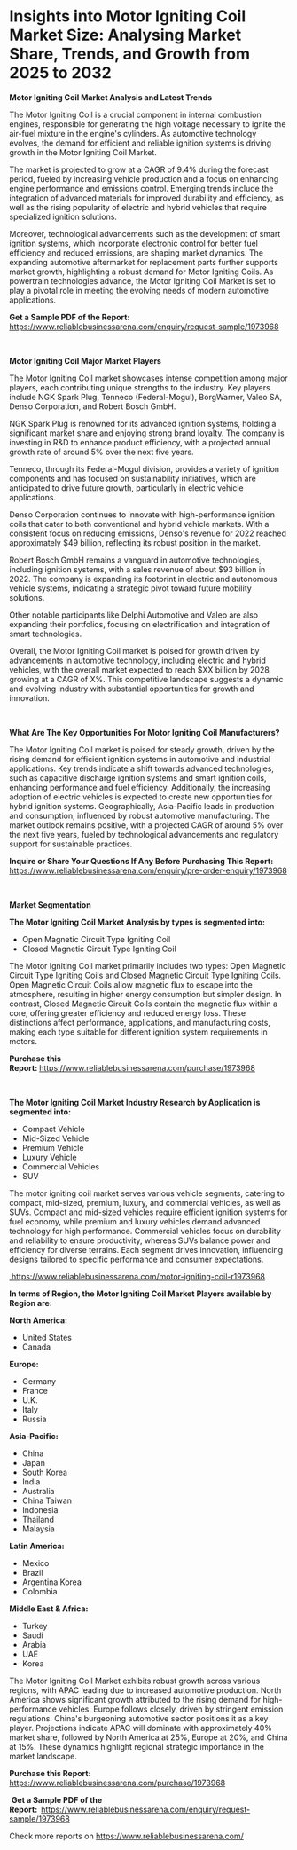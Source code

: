 <p><h1>Insights into Motor Igniting Coil Market Size: Analysing Market Share, Trends, and Growth from 2025 to 2032</h1></p><p><strong>Motor Igniting Coil Market Analysis and Latest Trends</strong></p>
<p><p>The Motor Igniting Coil is a crucial component in internal combustion engines, responsible for generating the high voltage necessary to ignite the air-fuel mixture in the engine's cylinders. As automotive technology evolves, the demand for efficient and reliable ignition systems is driving growth in the Motor Igniting Coil Market. </p><p>The market is projected to grow at a CAGR of 9.4% during the forecast period, fueled by increasing vehicle production and a focus on enhancing engine performance and emissions control. Emerging trends include the integration of advanced materials for improved durability and efficiency, as well as the rising popularity of electric and hybrid vehicles that require specialized ignition solutions.</p><p>Moreover, technological advancements such as the development of smart ignition systems, which incorporate electronic control for better fuel efficiency and reduced emissions, are shaping market dynamics. The expanding automotive aftermarket for replacement parts further supports market growth, highlighting a robust demand for Motor Igniting Coils. As powertrain technologies advance, the Motor Igniting Coil Market is set to play a pivotal role in meeting the evolving needs of modern automotive applications.</p></p>
<p><strong>Get a Sample PDF of the Report:&nbsp;</strong> <a href="https://www.reliablebusinessarena.com/enquiry/request-sample/1973968?utm_campaign=3017&utm_medium=2&utm_source=Github&utm_content=ia&utm_term=31032025&utm_id=motor-igniting-coil">https://www.reliablebusinessarena.com/enquiry/request-sample/1973968</a></p>
<p>&nbsp;</p>
<p><strong>Motor Igniting Coil Major Market Players</strong></p>
<p><p>The Motor Igniting Coil market showcases intense competition among major players, each contributing unique strengths to the industry. Key players include NGK Spark Plug, Tenneco (Federal-Mogul), BorgWarner, Valeo SA, Denso Corporation, and Robert Bosch GmbH. </p><p>NGK Spark Plug is renowned for its advanced ignition systems, holding a significant market share and enjoying strong brand loyalty. The company is investing in R&D to enhance product efficiency, with a projected annual growth rate of around 5% over the next five years.</p><p>Tenneco, through its Federal-Mogul division, provides a variety of ignition components and has focused on sustainability initiatives, which are anticipated to drive future growth, particularly in electric vehicle applications. </p><p>Denso Corporation continues to innovate with high-performance ignition coils that cater to both conventional and hybrid vehicle markets. With a consistent focus on reducing emissions, Denso's revenue for 2022 reached approximately $49 billion, reflecting its robust position in the market.</p><p>Robert Bosch GmbH remains a vanguard in automotive technologies, including ignition systems, with a sales revenue of about $93 billion in 2022. The company is expanding its footprint in electric and autonomous vehicle systems, indicating a strategic pivot toward future mobility solutions.</p><p>Other notable participants like Delphi Automotive and Valeo are also expanding their portfolios, focusing on electrification and integration of smart technologies. </p><p>Overall, the Motor Igniting Coil market is poised for growth driven by advancements in automotive technology, including electric and hybrid vehicles, with the overall market expected to reach $XX billion by 2028, growing at a CAGR of X%. This competitive landscape suggests a dynamic and evolving industry with substantial opportunities for growth and innovation.</p></p>
<p>&nbsp;</p>
<p><strong>What Are The Key Opportunities For Motor Igniting Coil Manufacturers?</strong></p>
<p><p>The Motor Igniting Coil market is poised for steady growth, driven by the rising demand for efficient ignition systems in automotive and industrial applications. Key trends indicate a shift towards advanced technologies, such as capacitive discharge ignition systems and smart ignition coils, enhancing performance and fuel efficiency. Additionally, the increasing adoption of electric vehicles is expected to create new opportunities for hybrid ignition systems. Geographically, Asia-Pacific leads in production and consumption, influenced by robust automotive manufacturing. The market outlook remains positive, with a projected CAGR of around 5% over the next five years, fueled by technological advancements and regulatory support for sustainable practices.</p></p>
<p><strong>Inquire or Share Your Questions If Any Before Purchasing This Report:</strong> <a href="https://www.reliablebusinessarena.com/enquiry/pre-order-enquiry/1973968?utm_campaign=3017&utm_medium=2&utm_source=Github&utm_content=ia&utm_term=31032025&utm_id=motor-igniting-coil">https://www.reliablebusinessarena.com/enquiry/pre-order-enquiry/1973968</a></p>
<p>&nbsp;</p>
<p><strong>Market Segmentation</strong></p>
<p><strong>The Motor Igniting Coil Market Analysis by types is segmented into:</strong></p>
<p><ul><li>Open Magnetic Circuit Type Igniting Coil</li><li>Closed Magnetic Circuit Type Igniting Coil</li></ul></p>
<p><p>The Motor Igniting Coil market primarily includes two types: Open Magnetic Circuit Type Igniting Coils and Closed Magnetic Circuit Type Igniting Coils. Open Magnetic Circuit Coils allow magnetic flux to escape into the atmosphere, resulting in higher energy consumption but simpler design. In contrast, Closed Magnetic Circuit Coils contain the magnetic flux within a core, offering greater efficiency and reduced energy loss. These distinctions affect performance, applications, and manufacturing costs, making each type suitable for different ignition system requirements in motors.</p></p>
<p><strong>Purchase this Report:&nbsp;</strong><a href="https://www.reliablebusinessarena.com/purchase/1973968?utm_campaign=3017&utm_medium=2&utm_source=Github&utm_content=ia&utm_term=31032025&utm_id=motor-igniting-coil">https://www.reliablebusinessarena.com/purchase/1973968</a></p>
<p>&nbsp;</p>
<p><strong>The Motor Igniting Coil Market Industry Research by Application is segmented into:</strong></p>
<p><ul><li>Compact Vehicle</li><li>Mid-Sized Vehicle</li><li>Premium Vehicle</li><li>Luxury Vehicle</li><li>Commercial Vehicles</li><li>SUV</li></ul></p>
<p><p>The motor igniting coil market serves various vehicle segments, catering to compact, mid-sized, premium, luxury, and commercial vehicles, as well as SUVs. Compact and mid-sized vehicles require efficient ignition systems for fuel economy, while premium and luxury vehicles demand advanced technology for high performance. Commercial vehicles focus on durability and reliability to ensure productivity, whereas SUVs balance power and efficiency for diverse terrains. Each segment drives innovation, influencing designs tailored to specific performance and consumer expectations.</p></p>
<p><a href="https://www.reliablebusinessarena.com/motor-igniting-coil-r1973968?utm_campaign=3017&utm_medium=2&utm_source=Github&utm_content=ia&utm_term=31032025&utm_id=motor-igniting-coil">&nbsp;https://www.reliablebusinessarena.com/motor-igniting-coil-r1973968</a></p>
<p><strong>In terms of Region, the Motor Igniting Coil Market Players available by Region are:</strong></p>
<p>
    <p> <strong> North America: </strong>
        <ul>
            <li>United States</li>
            <li>Canada</li>
        </ul>
        </p> 
    <p> <strong> Europe: </strong>
        <ul>
            <li>Germany</li>
            <li>France</li>
            <li>U.K.</li>
            <li>Italy</li>
            <li>Russia</li>
        </ul>
        </p> 
    <p> <strong> Asia-Pacific: </strong>
        <ul>
            <li>China</li>
            <li>Japan</li>
            <li>South Korea</li>
            <li>India</li>
            <li>Australia</li>
            <li>China Taiwan</li>
            <li>Indonesia</li>
            <li>Thailand</li>
            <li>Malaysia</li>
        </ul>
        </p> 
    <p> <strong> Latin America: </strong>
        <ul>
            <li>Mexico</li>
            <li>Brazil</li>
            <li>Argentina Korea</li>
            <li>Colombia</li>
        </ul>
        </p> 
    <p> <strong> Middle East & Africa: </strong>
        <ul>
            <li>Turkey</li>
            <li>Saudi</li>
            <li>Arabia</li>
            <li>UAE</li>
            <li>Korea</li>
        </ul>
    </p>
    </p>
<p><p>The Motor Igniting Coil Market exhibits robust growth across various regions, with APAC leading due to increased automotive production. North America shows significant growth attributed to the rising demand for high-performance vehicles. Europe follows closely, driven by stringent emission regulations. China's burgeoning automotive sector positions it as a key player. Projections indicate APAC will dominate with approximately 40% market share, followed by North America at 25%, Europe at 20%, and China at 15%. These dynamics highlight regional strategic importance in the market landscape.</p></p>
<p><strong>Purchase this Report: </strong><a href="https://www.reliablebusinessarena.com/purchase/1973968?utm_campaign=3017&utm_medium=2&utm_source=Github&utm_content=ia&utm_term=31032025&utm_id=motor-igniting-coil">https://www.reliablebusinessarena.com/purchase/1973968</a></p>
<p>&nbsp;<strong>Get a Sample PDF of the Report:&nbsp;&nbsp;</strong><a href="https://www.reliablebusinessarena.com/enquiry/request-sample/1973968?utm_campaign=3017&utm_medium=2&utm_source=Github&utm_content=ia&utm_term=31032025&utm_id=motor-igniting-coil">https://www.reliablebusinessarena.com/enquiry/request-sample/1973968</a></p>
<p><strong></strong></p>
<p>Check more reports on <a href="https://www.reliablebusinessarena.com/?utm_campaign=3017&utm_medium=2&utm_source=Github&utm_content=ia&utm_term=31032025&utm_id=motor-igniting-coil">https://www.reliablebusinessarena.com/</a></p>